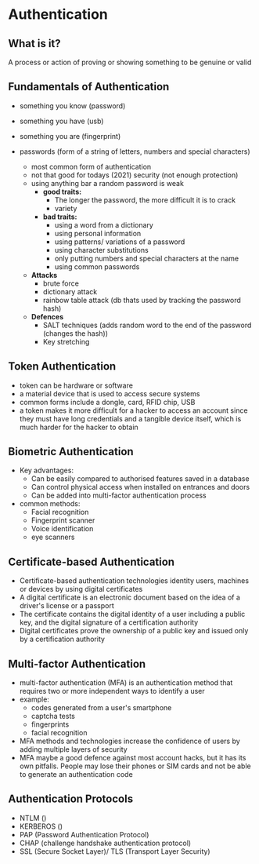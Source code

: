 # Authentication
## What is it?
A process or action of proving or showing something to be genuine or valid

## Fundamentals of Authentication
- something you know (password)
- something you have (usb)
- something you are (fingerprint)

- passwords (form of a string of letters, numbers and special characters)
    - most common form of authentication
    - not that good for todays (2021) security (not enough protection)
    - using anything bar a random password is weak    
        - **good traits:**
            - The longer the password, the more difficult it is to crack
            - variety
        - **bad traits:**
            - using a word from a dictionary
            - using personal information
            - using patterns/ variations of a password
            - using character substitutions
            - only putting numbers and special characters at the name
            - using common passwords
    - **Attacks**
        - brute force
        - dictionary attack
        - rainbow table attack (db thats used by tracking the password hash)
    - **Defences**
        - SALT techniques (adds random word to the end of the password (changes the hash))
        - Key stretching
      
## Token Authentication
- token can be hardware or software
- a material device that is used to access secure systems
- common forms include a dongle, card, RFID chip, USB
- a token makes it more difficult for a hacker to access an account since they must have long credentials and a tangible device itself, which is much harder for the hacker to obtain

## Biometric Authentication
- Key advantages:
    - Can be easily compared to authorised features saved in a database
    - Can control physical access when installed on entrances and doors
    - Can be added into multi-factor authentication process
- common methods:
    - Facial recognition
    - Fingerprint scanner
    - Voice identification
    - eye scanners
## Certificate-based Authentication
- Certificate-based authentication technologies identity users, machines or devices by using digital certificates
- A digital certificate is an electronic document based on the idea of a driver's license or a passport
- The certificate contains the digital identity of a user including a public key, and the digital signature of a certification authority
- Digital certificates prove the ownership of a public key and issued only by a certification authority
## Multi-factor Authentication
- multi-factor authentication (MFA) is an authentication method that requires two or more independent ways to identify a user
- example:
    - codes generated from a user's smartphone
    - captcha tests
    - fingerprints
    - facial recognition
- MFA methods and technologies increase the confidence of users by adding multiple layers of security
- MFA maybe a good defence against most account hacks, but it has its own pitfalls. People may lose their phones or SIM cards and not be able to generate an authentication code
## Authentication Protocols
- NTLM ()
- KERBEROS ()
- PAP (Password Authentication Protocol)
- CHAP (challenge handshake authentication protocol)
- SSL (Secure Socket Layer)/ TLS (Transport Layer Security)